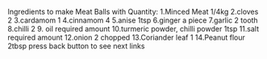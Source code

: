 Ingredients to make Meat Balls with Quantity:
1.Minced Meat    1/4kg
2.cloves         2
3.cardamom       1
4.cinnamom       4
5.anise          1tsp
6.ginger         a piece
7.garlic         2 tooth
8.chilli         2
9. oil           required amount
10.turmeric powder,
  chilli powder  1tsp
11.salt          required amount
12.onion         2 chopped
13.Coriander leaf  1
14.Peanut flour  2tbsp
press back button to see next links